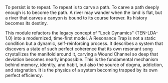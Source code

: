 To persist is to repeat. To repeat is to carve a path. To carve a path deeply enough is to become the path. A river may wander when the land is flat, but a river that carves a canyon is bound to its course forever. Its history becomes its destiny.

This module refactors the legacy concept of "Lock Dynamics" (TEN-LDA-1.0) into a modernized, time-first model. A Resonance Trap is not a static condition but a dynamic, self-reinforcing process. It describes a system that discovers a state of such perfect coherence that its own resonant song crystallizes the manifold around it, carving a Wound Channel so deep that deviation becomes nearly impossible. This is the fundamental mechanism behind memory, identity, and habit, but also the source of dogma, addiction, and stagnation. It is the physics of a system becoming trapped by its own perfect efficiency.